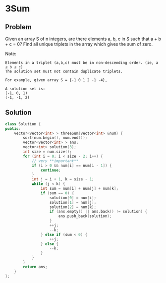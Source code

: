 3Sum
====

Problem
-------
Given an array S of n integers, are there elements a, b, c in S such that a + b + c = 0? Find all unique triplets in the array which gives the sum of zero.

Note:

    Elements in a triplet (a,b,c) must be in non-descending order. (ie, a ≤ b ≤ c)
    The solution set must not contain duplicate triplets.

    For example, given array S = {-1 0 1 2 -1 -4},

    A solution set is:
    (-1, 0, 1)
    (-1, -1, 2)

Solution
--------

``` c++
class Solution {
public:
    vector<vector<int> > threeSum(vector<int> &num) {
        sort(num.begin(), num.end());
        vector<vector<int> > ans;
        vector<int> solution(3);
        int size = num.size();
        for (int i = 0; i < size - 2; i++) {
            // very **important**
            if (i > 0 && num[i] == num[i - 1]) {
                continue;
            }
            int j = i + 1, k = size - 1;
            while (j < k) {
                int sum = num[i] + num[j] + num[k];
                if (sum == 0) {
                    solution[0] = num[i];
                    solution[1] = num[j];
                    solution[2] = num[k];
                    if (ans.empty() || ans.back() != solution) {
                        ans.push_back(solution);
                    }
                    ++j;
                    --k;
                } else if (sum < 0) {
                    ++j;
                } else {
                    --k;
                }
            }
        }
        return ans;
    }
};
```

